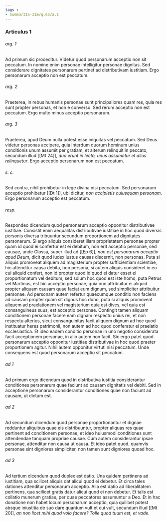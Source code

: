 ```yaml
---
tags : 
- Summa/IIa-IIæ/q.63/a.1
---
```


### Articulus 1

###### arg. 1
Ad primum sic proceditur. Videtur quod personarum acceptio non sit peccatum. In nomine enim personae intelligitur personae dignitas. Sed considerare dignitates personarum pertinet ad distributivam iustitiam. Ergo personarum acceptio non est peccatum.

###### arg. 2
Praeterea, in rebus humanis personae sunt principaliores quam res, quia res sunt propter personas, et non e converso. Sed rerum acceptio non est peccatum. Ergo multo minus acceptio personarum.

###### arg. 3
Praeterea, apud Deum nulla potest esse iniquitas vel peccatum. Sed Deus videtur personas accipere, quia interdum duorum hominum unius conditionis unum assumit per gratiam, et alterum relinquit in peccato, secundum illud [[Mt 24]], *duo erunt in lecto, unus assumetur et alius relinquetur*. Ergo acceptio personarum non est peccatum.

###### s. c.
Sed contra, nihil prohibetur in lege divina nisi peccatum. Sed personarum acceptio prohibetur [[Dt 1]], ubi dicitur, *non accipietis cuiusquam personam*. Ergo personarum acceptio est peccatum.

###### resp.
Respondeo dicendum quod personarum acceptio opponitur distributivae iustitiae. Consistit enim aequalitas distributivae iustitiae in hoc quod diversis personis diversa tribuuntur secundum proportionem ad dignitates personarum. Si ergo aliquis consideret illam proprietatem personae propter quam id quod ei confertur est ei debitum, non erit acceptio personae, sed causae, unde Glossa, super illud ad [[Ep 6]], *non est personarum acceptio apud Deum*, dicit quod iudex iustus causas discernit, non personas. Puta si aliquis promoveat aliquem ad magisterium propter sufficientiam scientiae, hic attenditur causa debita, non persona, si autem aliquis consideret in eo cui aliquid confert, non id propter quod id quod ei datur esset ei proportionatum vel debitum, sed solum hoc quod est iste homo, puta Petrus vel Martinus, est hic acceptio personae, quia non attribuitur ei aliquid propter aliquam causam quae faciat eum dignum, sed simpliciter attribuitur personae. Ad personam autem refertur quaecumque conditio non faciens ad causam propter quam sit dignus hoc dono, puta si aliquis promoveat aliquem ad praelationem vel magisterium quia est dives, vel quia est consanguineus suus, est acceptio personae. Contingit tamen aliquam conditionem personae facere eam dignam respectu unius rei, et non respectu alterius, sicut consanguinitas facit aliquem dignum ad hoc quod instituatur heres patrimonii, non autem ad hoc quod conferatur ei praelatio ecclesiastica. Et ideo eadem conditio personae in uno negotio considerata facit acceptionem personae, in alio autem non facit. Sic ergo patet quod personarum acceptio opponitur iustitiae distributivae in hoc quod praeter proportionem agitur. Nihil autem opponitur virtuti nisi peccatum. Unde consequens est quod personarum acceptio sit peccatum.

###### ad 1
Ad primum ergo dicendum quod in distributiva iustitia considerantur conditiones personarum quae faciunt ad causam dignitatis vel debiti. Sed in acceptione personarum considerantur conditiones quae non faciunt ad causam, ut dictum est.

###### ad 2
Ad secundum dicendum quod personae proportionantur et dignae redduntur aliquibus quae eis distribuuntur, propter aliquas res quae pertinent ad conditionem personae, et ideo huiusmodi conditiones sunt attendendae tanquam propriae causae. Cum autem considerantur ipsae personae, attenditur non causa ut causa. Et ideo patet quod, quamvis personae sint digniores simpliciter, non tamen sunt digniores quoad hoc.

###### ad 3
Ad tertium dicendum quod duplex est datio. Una quidem pertinens ad iustitiam, qua scilicet aliquis dat alicui quod ei debetur. Et circa tales dationes attenditur personarum acceptio. Alia est datio ad liberalitatem pertinens, qua scilicet gratis datur alicui quod ei non debetur. Et talis est collatio munerum gratiae, per quae peccatores assumuntur a Deo. Et in hac donatione non habet locum personarum acceptio, quia quilibet potest absque iniustitia de suo dare quantum vult et cui vult, secundum illud [[Mt 20]], *an non licet mihi quod volo facere? Tolle quod tuum est, et vade*.

